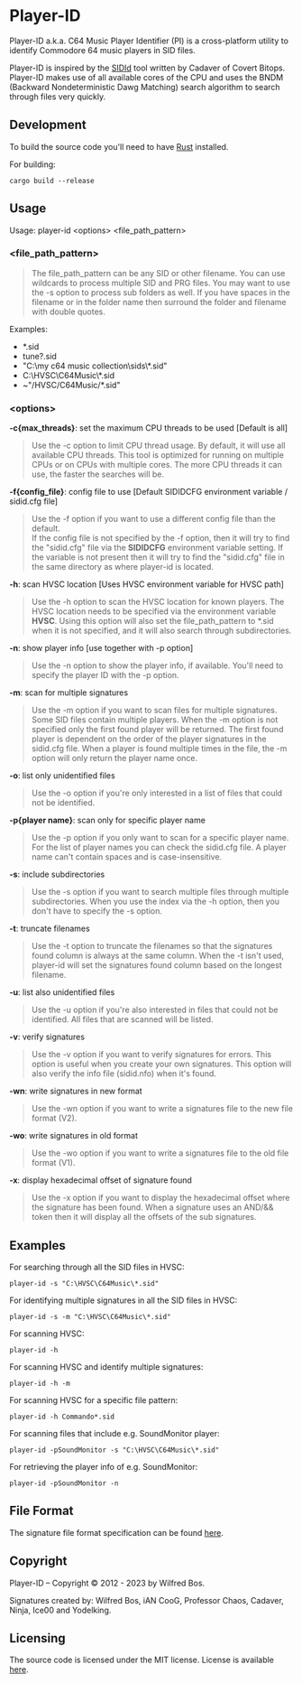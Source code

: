 # Player-ID

Player-ID a.k.a. C64 Music Player Identifier (PI) is a cross-platform utility to
identify Commodore 64 music players in SID files.

Player-ID is inspired by the [SIDId](https://github.com/cadaver/sidid/)
tool written by Cadaver of Covert Bitops. <nobr>Player-ID</nobr> makes
use of all available cores of the CPU and uses the BNDM (Backward Nondeterministic Dawg Matching) search algorithm to
search through files very quickly.

## Development

To build the source code you'll need to have 
[Rust](https://www.rust-lang.org/) installed.

For building:

```
cargo build --release
```

## Usage

Usage: player-id &lt;options&gt; &lt;file_path_pattern&gt;

### &lt;file_path_pattern&gt;

> The file_path_pattern can be any SID or other filename. You can use
wildcards to process multiple SID and PRG files. You may want to use the <nobr>-s</nobr>
option to process sub folders as well. If you have spaces in the filename or
in the folder name then surround the folder and filename with double quotes.

Examples:
* *.sid
* tune?.sid
* "C:\\my c64 music collection\\sids\\*.sid"
* C:\\HVSC\\C64Music\\*.sid
* ~"/HVSC/C64Music/*.sid"

### &lt;options&gt;

**-c{max_threads}**: set the maximum CPU threads to be used [Default is all]

> Use the <nobr>-c</nobr> option to limit CPU thread usage. By default, it will use all
available CPU threads. This tool is optimized for running on multiple CPUs or
on CPUs with multiple cores. The more CPU threads it can use, the faster the
searches will be.

**-f{config_file}**: config file to use [Default SIDIDCFG environment variable / sidid.cfg file]

> Use the -f option if you want to use a different config file than the
default.
<br>If the config file is not specified by the -f option, then it will try to
find the <nobr>"sidid.cfg"</nobr> file via the **SIDIDCFG** environment variable setting. If
the variable is not present then it will try to find the <nobr>"sidid.cfg"</nobr> file in
the same directory as where <nobr>player-id</nobr> is located.

**-h**: scan HVSC location [Uses HVSC environment variable for HVSC path]

> Use the <nobr>-h</nobr> option to scan the HVSC location for known players. The HVSC
location needs to be specified via the environment variable **HVSC**. Using this option will also
set the file_path_pattern to *.sid when it is not specified, and it will also search through
subdirectories.

**-n**: show player info [use together with -p option]

> Use the <nobr>-n</nobr> option to show the player info, if available. You'll need to
specify the player ID with the <nobr>-p</nobr> option.

**-m**: scan for multiple signatures

> Use the <nobr>-m</nobr> option if you want to scan files for multiple signatures. Some SID
files contain multiple players. When the <nobr>-m</nobr> option is not specified only the
first found player will be returned. The first found player is dependent on
the order of the player signatures in the sidid.cfg file.
When a player is found multiple times in the file, the <nobr>-m</nobr> option will only
return the player name once.

**-o**: list only unidentified files

> Use the <nobr>-o</nobr> option if you're only interested in a list of files that could not
be identified.

**-p{player name}**: scan only for specific player name

> Use the <nobr>-p</nobr> option if you only want to scan for a specific player name. For
the list of player names you can check the sidid.cfg file. A player name can't
contain spaces and is case-insensitive.

**-s**: include subdirectories

> Use the <nobr>-s</nobr> option if you want to search multiple files through multiple
subdirectories. When you use the index via the -h option, then you don't have
to specify the <nobr>-s</nobr> option.

**-t**: truncate filenames

> Use the <nobr>-t</nobr> option to truncate the filenames so that the signatures found
column is always at the same column. When the -t isn't used, <nobr>player-id</nobr> will
set the signatures found column based on the longest filename.

**-u**: list also unidentified files

> Use the <nobr>-u</nobr> option if you're also interested in files that could not be
identified. All files that are scanned will be listed.

**-v**: verify signatures

> Use the -v option if you want to verify signatures for errors. This option is
useful when you create your own signatures. This option will also verify the
info file <nobr>(sidid.nfo)</nobr> when it's found.

**-wn**: write signatures in new format

> Use the -wn option if you want to write a signatures file to the new file format (V2).

**-wo**: write signatures in old format

> Use the -wo option if you want to write a signatures file to the old file format (V1).

**-x**: display hexadecimal offset of signature found

> Use the -x option if you want to display the hexadecimal offset where the
signature has been found. When a signature uses an <nobr>AND/&&</nobr> token then it
will display all the offsets of the sub signatures.

## Examples

For searching through all the SID files in HVSC:

```
player-id -s "C:\HVSC\C64Music\*.sid"
```

For identifying multiple signatures in all the SID files in HVSC:

```
player-id -s -m "C:\HVSC\C64Music\*.sid"
```

For scanning HVSC:

```
player-id -h
```

For scanning HVSC and identify multiple signatures:

```
player-id -h -m
```

For scanning HVSC for a specific file pattern:

```
player-id -h Commando*.sid
```

For scanning files that include e.g. SoundMonitor player:

```
player-id -pSoundMonitor -s "C:\HVSC\C64Music\*.sid"
```

For retrieving the player info of e.g. SoundMonitor:

```
player-id -pSoundMonitor -n
```

## File Format

The signature file format specification can be found [here](/doc/Signature_File_Format.txt).

## Copyright

Player-ID &ndash; Copyright &#xa9; 2012 - 2023 by Wilfred Bos.

Signatures created by: Wilfred Bos, iAN CooG, Professor Chaos, Cadaver, Ninja, Ice00 and Yodelking.

## Licensing

The source code is licensed under the MIT license. License is available [here](/LICENSE).
